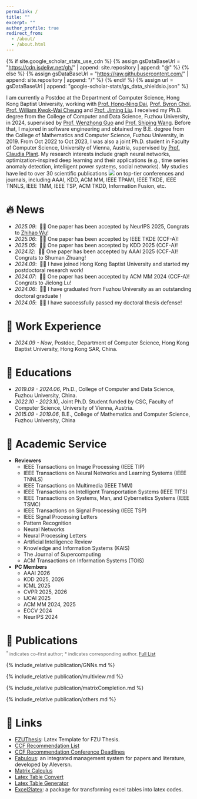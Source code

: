 ```yaml
---
permalink: /
title: ""
excerpt: ""
author_profile: true
redirect_from: 
  - /about/
  - /about.html
---
```


{% if site.google_scholar_stats_use_cdn %}
{% assign gsDataBaseUrl = "https://cdn.jsdelivr.net/gh/" | append: site.repository | append: "@" %}
{% else %}
{% assign gsDataBaseUrl = "https://raw.githubusercontent.com/" | append: site.repository | append: "/" %}
{% endif %}
{% assign url = gsDataBaseUrl | append: "google-scholar-stats/gs_data_shieldsio.json" %}

<span class='anchor' id='about-me'></span>

I am currently a Postdoc at the Department of Computer Science, Hong Kong Baptist University, working with [Prof. Hong-Ning Dai](https://www.comp.hkbu.edu.hk/~henrydai/), [Prof. Byron Choi](https://www.comp.hkbu.edu.hk/~bchoi/), [Prof. William Kwok-Wai Cheung](https://www.comp.hkbu.edu.hk/~william/) and [Prof. Jiming Liu](https://www.comp.hkbu.edu.hk/~jiming/).
I received my Ph.D. degree from the College of Computer and Data Science, Fuzhou University, in 2024, supervised by [Prof. Wenzhong Guo](https://ccds.fzu.edu.cn/info/1202/4993.htm) and [Prof. Shiping Wang](https://ccds.fzu.edu.cn/info/1202/8958.htm). Before that, I majored in software engineering and obtained my B.E. degree from the College of Mathematics and Computer Science, Fuzhou University, in 2019. From Oct 2022 to Oct 2023, I was also a joint Ph.D. student in Faculty of Computer Science, University of Vienna, Austria, supervised by [Prof. Claudia Plant](https://dm.cs.univie.ac.at/team/person/59835/). My research interests include graph neural networks, optimization-inspired deep learning and their applications (e.g., time series anomaly detection, intelligent power systems, social networks). My studies have led to over 30 scientific publications <a href='https://scholar.google.com/citations?user=LM0QNdQAAAAJ'><img src="https://img.shields.io/endpoint?logo=Google%20Scholar&url=https%3A%2F%2Fcdn.jsdelivr.net%2Fgh%2Fchenzl23%2Fchenzl23.github.io@google-scholar-stats%2Fgs_data_shieldsio.json&labelColor=f6f6f6&color=9cf&style=flat&label=citations"></a> on top-tier conferences and journals, including AAAI, KDD, ACM MM, IEEE TPAMI, IEEE TKDE, IEEE TNNLS, IEEE TMM, IEEE TSP, ACM TKDD, Information Fusion, etc.



# 🔥 News
- *2025.09*: &nbsp;🎉🎉 One paper has been accepted by NeurIPS 2025, Congrats to [Zhihao Wu](https://zhihaowu99.github.io/)!
- *2025.06*: &nbsp;🎉🎉 One paper has been accepted by IEEE TKDE (CCF-A)!
- *2025.05*: &nbsp;🎉🎉 One paper has been accepted by KDD 2025 (CCF-A)!
- *2024.12*: &nbsp;🎉🎉 One paper has been accepted by AAAI 2025 (CCF-A)! Congrats to Shuman Zhuang!
- *2024.09*: &nbsp;🎉🎉 I have joined Hong Kong Baptist University and started my postdoctoral research work!
- *2024.07*: &nbsp;🎉🎉 One paper has been accepted by ACM MM 2024 (CCF-A)! Congrats to Jielong Lu!
- *2024.06*: &nbsp;🎉🎉 I have graduated from Fuzhou University as an outstanding doctoral graduate！
- *2024.05*: &nbsp;🎉🎉 I have successfully passed my doctoral thesis defense! 

# 📖 Work Experience
- *2024.09 - Now*, Postdoc, Department of Computer Science, Hong Kong Baptist University, Hong Kong SAR, China.

# 📖 Educations
- *2019.09 - 2024.06*, Ph.D., College of Computer and Data Science, Fuzhou University, China.
- *2022.10 - 2023.10*, Joint Ph.D. Student funded by CSC, Faculty of Computer Science, University of Vienna, Austria.
- *2015.09 - 2019.06*, B.E., College of Mathematics and Computer Science, Fuzhou University, China

# 📖 Academic Service
- **Reviewers**
  - IEEE Transactions on Image Processing (IEEE TIP)
  - IEEE Transactions on Neural Networks and Learning Systems (IEEE TNNLS)
  - IEEE Transactions on Multimedia (IEEE TMM)
  - IEEE Transactions on Intelligent Transportation Systems (IEEE TITS)
  - IEEE Transactions on Systems, Man, and Cybernetics Systems (IEEE TSMC)
  - IEEE Transactions on Signal Processing (IEEE TSP)
  - IEEE Signal Processing Letters
  - Pattern Recognition
  - Neural Networks
  - Neural Processing Letters
  - Artificial Intelligence Review
  - Knowledge and Information Systems (KAIS)
  - The Journal of Supercomputing
  - ACM Transactions on Information Systems (TOIS)
- **PC Members**
  - AAAI 2026
  - KDD 2025, 2026
  - ICML 2025
  - CVPR 2025, 2026
  - IJCAI 2025
  - ACM MM 2024, 2025
  - ECCV 2024
  - NeurIPS 2024

# 📝 Publications 
<p style="font-size:0.9em; color:#666; margin-top:-10px; margin-bottom:5px;">
<sup>†</sup> indicates co-first author; * indicates corresponding author. <a href="https://scholar.google.com/citations?user=LM0QNdQAAAAJ" target="_blank">Full List</a>
</p>

{% include_relative publication/GNNs.md %}

{% include_relative publication/multiview.md %}

{% include_relative publication/matrixCompletion.md %}

{% include_relative publication/others.md %}

# 📎 Links
- [FZUThesis](https://github.com/chenzl23/FZUThesis): Latex Template for FZU Thesis.
- [CCF Recommendation List](https://ccf.atom.im/)
- [CCF Recommendation Conference Deadlines](https://ccfddl.github.io/)
- [Fabulous](https://github.com/Creator-SN/Fabulous): an integrated management system for papers and literature, developed by Aleversn.
- [Matrix Calculus](https://www.matrixcalculus.org/?tdsourcetag=s_pctim_aiomsg)
- [Latex Table Convert](https://tableconvert.com/)
- [Latex Table Generator](https://www.tablesgenerator.com/)
- [Excel2latex](https://ctan.org/pkg/excel2latex?lang=en): a package for transforming excel tables into latex codes.

<script type='text/javascript' id='clustrmaps' src='//cdn.clustrmaps.com/map_v2.js?cl=ffffff&w=333&t=tt&d=1ulB9ZQGFru21d-WVtCOCUjEViGcsvM4IKn-_xFkYZI&cmn=3e3acc'></script>
